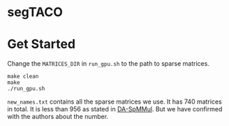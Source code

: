 # segTACO

# Get Started

Change the `MATRICES_DIR` in `run_gpu.sh` to the path to sparse matrices.

```
make clean
make
./run_gpu.sh
```

`new_names.txt` contains all the sparse matrices we use. It has 740 matrices in total. It is less than 956 as stated in [DA-SpMMul](https://arxiv.org/pdf/2202.08556.pdf). But we have confirmed with the authors about the number. 